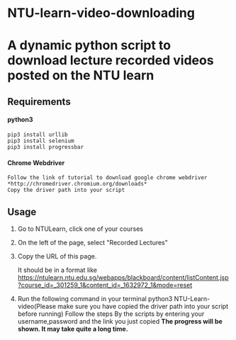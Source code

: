 # NTU-learn-video-downloading


# A dynamic python script to download lecture recorded videos posted on the NTU learn


## Requirements


#### python3

    pip3 install urllib
    pip3 install selenium
    pip3 install progressbar


#### Chrome Webdriver
    Follow the link of tutorial to download google chrome webdriver
    *http://chromedriver.chromium.org/downloads*
    Copy the driver path into your script


## Usage

1. Go to NTULearn, click one of your courses
2. On the left of the page, select "Recorded Lectures"
3. Copy the URL of this page.
    
    It should be in a format like
    https://ntulearn.ntu.edu.sg/webapps/blackboard/content/listContent.jsp?course_id=_301259_1&content_id=_1632972_1&mode=reset


4. Run the following command in your terminal
    python3 NTU-Learn-video(Please make sure you have copied the driver path into your script before running)
    Follow the steps By the scripts by entering your username,password and the link you just copied
**The progress will be shown. It may take quite a long time.**
    
